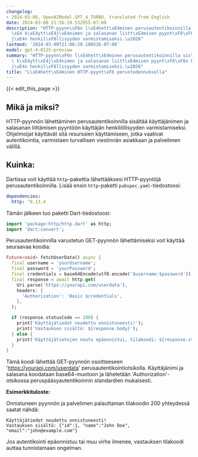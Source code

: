 ```yaml
---
changelog:
- 2024-03-08, OpenAIModel.GPT_4_TURBO, translated from English
date: 2024-03-08 21:56:19.532955-07:00
description: "HTTP-pyynn\xF6n l\xE4hett\xE4minen perusautentikoinnilla sis\xE4lt\xE4\
  \xE4 k\xE4ytt\xE4j\xE4nimen ja salasanan liitt\xE4misen pyynt\xF6\xF6n k\xE4ytt\xE4\
  j\xE4n henkil\xF6llisyyden varmistamiseksi.\u2026"
lastmod: '2024-03-09T21:06:20.180526-07:00'
model: gpt-4-0125-preview
summary: "HTTP-pyynn\xF6n l\xE4hett\xE4minen perusautentikoinnilla sis\xE4lt\xE4\xE4\
  \ k\xE4ytt\xE4j\xE4nimen ja salasanan liitt\xE4misen pyynt\xF6\xF6n k\xE4ytt\xE4\
  j\xE4n henkil\xF6llisyyden varmistamiseksi.\u2026"
title: "L\xE4hett\xE4minen HTTP-pyynt\xF6 perustodennuksella"
---
```


{{< edit_this_page >}}

## Mikä ja miksi?

HTTP-pyynnön lähettäminen perusautentikoinnilla sisältää käyttäjänimen ja salasanan liittämisen pyyntöön käyttäjän henkilöllisyyden varmistamiseksi. Ohjelmoijat käyttävät sitä resurssien käyttämiseen, jotka vaativat autentikointia, varmistaen turvallisen viestinnän asiakkaan ja palvelimen välillä.

## Kuinka:

Dartissa voit käyttää `http`-pakettia lähettääksesi HTTP-pyyntöjä perusautentikoinnilla. Lisää ensin `http`-paketti `pubspec.yaml`-tiedostoosi:

```yaml
dependencies:
  http: ^0.13.4
```

Tämän jälkeen tuo paketti Dart-tiedostoosi:

```dart
import 'package:http/http.dart' as http;
import 'dart:convert';
```

Perusautentikoinnilla varustetun GET-pyynnön lähettämiseksi voit käyttää seuraavaa koodia:

```dart
Future<void> fetchUserData() async {
  final username = 'yourUsername';
  final password = 'yourPassword';
  final credentials = base64Encode(utf8.encode('$username:$password'));
  final response = await http.get(
    Uri.parse('https://yourapi.com/userdata'),
    headers: {
      'Authorization': 'Basic $credentials',
    },
  );

  if (response.statusCode == 200) {
    print('Käyttäjätiedot noudettu onnistuneesti!');
    print('Vastauksen sisältö: ${response.body}');
  } else {
    print('Käyttäjätietojen nouto epäonnistui, tilakoodi: ${response.statusCode}');
  }
}
```

Tämä koodi lähettää GET-pyynnön osoitteeseen 'https://yourapi.com/userdata' perusautentikointiotsikolla. Käyttäjänimi ja salasana koodataan base64-muotoon ja lähetetään 'Authorization'-otsikossa peruspääsyautentikoinnin standardien mukaisesti.

**Esimerkkituloste:**

Onnistuneen pyynnön ja palvelimen palauttaman tilakoodin 200 yhteydessä saatat nähdä:

```plaintext
Käyttäjätiedot noudettu onnistuneesti!
Vastauksen sisältö: {"id":1, "name":"John Doe", "email":"john@example.com"}
```

Jos autentikointi epäonnistuu tai muu virhe ilmenee, vastauksen tilakoodi auttaa tunnistamaan ongelman.

